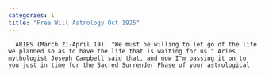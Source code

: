 ```yaml
---
categories: i
title: "Free Will Astrology Oct 1925"
---
```


      
      

      
      ARIES (March 21-April 19): "We must be willing to let go of the life we planned so as to have the life that is waiting for us." Aries mythologist Joseph Campbell said that, and now I"m passing it on to you just in time for the Sacred Surrender Phase of your astrological 